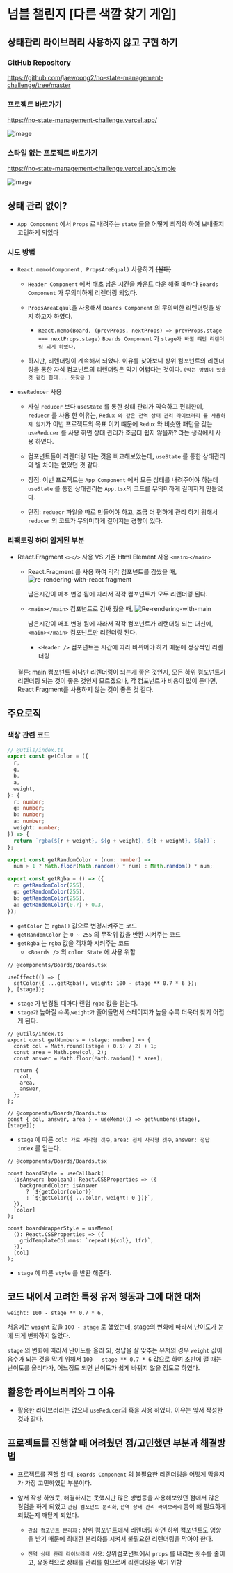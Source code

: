 # 넘블 챌린지 [다른 색깔 찾기 게임]

## 상태관리 라이브러리 사용하지 않고 구현 하기

### GitHub Repository

https://github.com/jaewoong2/no-state-management-challenge/tree/master

### 프로젝트 바로가기

https://no-state-management-challenge.vercel.app/

![image](https://user-images.githubusercontent.com/63512217/152742656-42ae6333-e253-40b3-8e0b-b0c88747db89.png)

### 스타일 없는 프로젝트 바로가기

https://no-state-management-challenge.vercel.app/simple

![image](https://user-images.githubusercontent.com/63512217/152742923-0a6b48b1-d7b1-475c-b2d6-4af4c721c2f8.png)

## 상태 관리 없이?

- `App Component` 에서 `Props` 로 내려주는 `state` 들을 어떻게 최적화 하여 보내줄지 고민하게 되었다

### 시도 방법

- `React.memo(Component, PropsAreEqual)` 사용하기 ~~(실패)~~

  - `Header Component` 에서 매초 남은 시간을 카운트 다운 해줄 떄마다 `Boards Component` 가 무의미하게 리렌더링 되었다.
  - `PropsAreaEqaul`을 사용해서 `Boards Component` 의 무의미한 리렌더링을 방지 하고자 하였다.

    - `React.memo(Board, (prevProps, nextProps) => prevProps.stage === nextProps.stage)` `Boards Component` 가 `stage가 바뀔 떄만 리렌더링 되게 하였다.`

  - 하지만, 리렌더링이 계속해서 되었다. 이유를 찾아보니 상위 컴포넌트의 리렌더링을 통한 자식 컴포넌트의 리렌더링은 막기 어렵다는 것이다. `(막는 방법이 있을 것 같긴 한데... 못찾음 )`

- `useReducer` 사용

  - 사실 `reducer` 보다 `useState` 를 통한 상태 관리가 익숙하고 편리한데, `reduecr` 를 사용 한 이유는, `Redux 와 같은 전역 상태 관리 라이브러리 를 사용하지 않기`가 이번 프로젝트의 목표 이기 떄문에 `Redux` 와 비슷한 패턴을 갖는 `useReducer` 를 사용 하면 상태 관리가 조금더 쉽지 않을까? 라는 생각에서 사용 하였다.

  - 컴포넌트들이 리렌더링 되는 것을 비교해보았는데, `useState` 를 통한 상태관리와 별 차이는 없었던 것 같다.

  - 장점: 이번 프로젝트는 `App Component` 에서 모든 상태를 내려주어야 하는데 `useState` 를 통한 상태관리는 `App.tsx`의 코드를 무의미하게 길어지게 만들었다.

  - 단점: `reduecr` 파일을 따로 만들어야 하고, 조금 더 편하게 관리 하기 위해서 `reducer` 의 코드가 무의미하게 길어지는 경향이 있다.

### 리팩토링 하며 알게된 부분

- React.Fragment `<></>` 사용 VS 기존 Html Element 사용 `<main></main>`

  - React.Fragment 를 사용 하여 각각 컴포넌트를 감쌌을 때,
    ![re-rendering-with-react fragment](https://user-images.githubusercontent.com/63512217/152949731-a1e2e00d-3e7a-42de-8ee8-7cda20a95792.gif)

    남은시간이 매초 변경 됨에 따라서 각각 컴포넌트가 모두 리랜더링 된다.

  - `<main></main>` 컴포넌트로 감싸 줬을 때,
    ![Re-rendering-with-main](https://user-images.githubusercontent.com/63512217/152949380-e3cfb21c-8ef9-4333-aa90-b817de7b9510.gif)

    남은시간이 매초 변경 됨에 따라서 각각 컴포넌트가 리랜더링 되는 대신에,
    `<main></main>` 컴포넌트만 리랜더링 된다.

    - `<Header />` 컴포넌트는 시간에 따라 바뀌어야 하기 때문에 정상적인 리렌더링

  <br />
  결론: main 컴포넌트 하나만 리렌더링이 되는게 좋은 것인지, 모든 하위 컴포넌트가 리렌더링 되는 것이 좋은 것인지 모르겠으나, 각 컴포넌트가 비용이 많이 든다면, React Fragment를 사용하지 않는 것이 좋은 것 같다.

## 주요로직

### 색상 관련 코드

```ts
// @utils/index.ts
export const getColor = ({
  r,
  g,
  b,
  a,
  weight,
}: {
  r: number;
  g: number;
  b: number;
  a: number;
  weight: number;
}) => {
  return `rgba(${r + weight}, ${g + weight}, ${b + weight}, ${a})`;
};

export const getRandomColor = (num: number) =>
  num > 1 ? Math.floor(Math.random() * num) : Math.random() * num;

export const getRgba = () => ({
  r: getRandomColor(255),
  g: getRandomColor(255),
  b: getRandomColor(255),
  a: getRandomColor(0.7) + 0.3,
});
```

- `getColor` 는 `rgba()` 값으로 변경시켜주는 코드
- `getRandomColor` 는 `0 ~ 255` 의 무작위 값을 반환 시켜주는 코드
- `getRgba` 는 `rgba` 값을 객채화 시켜주는 코드
  - `<Boards />` 의 `color State` 에 사용 위함

```tsx
// @components/Boards/Boards.tsx

useEffect(() => {
  setColor({ ...getRgba(), weight: 100 - stage ** 0.7 * 6 });
}, [stage]);
```

- `stage` 가 변경될 때마다 랜덤 `rgba` 값을 얻는다.
- `stage가` 높아질 수록,`weight가` 줄어들면서 스테이지가 높을 수록 더욱더 찾기 어렵게 된다.

```tsx
// @utils/index.ts
export const getNumbers = (stage: number) => {
  const col = Math.round((stage + 0.5) / 2) + 1;
  const area = Math.pow(col, 2);
  const answer = Math.floor(Math.random() * area);

  return {
    col,
    area,
    answer,
  };
};

// @components/Boards/Boards.tsx
const { col, answer, area } = useMemo(() => getNumbers(stage), [stage]);
```

- `stage` 에 따른 `col: 가로 사각형 갯수`, `area: 전체 사각형 갯수`, `answer: 정답 index` 를 얻는다.

```tsx
// @components/Boards/Boards.tsx

const boardStyle = useCallback(
  (isAnswer: boolean): React.CSSProperties => ({
    backgroundColor: isAnswer
      ? `${getColor(color)}`
      : `${getColor({ ...color, weight: 0 })}`,
  }),
  [color]
);

const boardWrapperStyle = useMemo(
  (): React.CSSProperties => ({
    gridTemplateColumns: `repeat(${col}, 1fr)`,
  }),
  [col]
);
```

- `stage` 에 따른 `style` 를 반환 해준다.

## 코드 내에서 고려한 특정 유저 행동과 그에 대한 대처

```tsx
weight: 100 - stage ** 0.7 * 6,
```

처음에는 `weight` 값을 `100 - stage` 로 했었는데, stage의 변화에 따라서 난이도가 눈에 띄게 변화하지 않았다.

`stage` 의 변화에 따라서 난이도를 올리 되, 정답을 잘 맞추는 유저의 경우 `weight` 값이 음수가 되는 것을 막기 위해서 `100 - stage ** 0.7 * 6` 값으로 하여 초반에 깰 때는 난이도를 올리다가, 어느정도 되면 난이도가 쉽게 바뀌지 않을 정도로 하였다.

## 활용한 라이브러리와 그 이유

- 활용한 라이브러리는 없으나 `useReducer`의 훅을 사용 하였다. 이유는 앞서 작성한 것과 같다.

## 프로젝트를 진행할 때 어려웠던 점/고민했던 부분과 해결방법

- 프로젝트를 진핼 할 때, `Boards Component` 의 불필요한 리렌더링을 어떻게 막을지가 가장 고민하였던 부분이다.

- 앞서 작성 하였듯, 해결하지는 못했지만 많은 방법등을 사용해보았던 점에서 많은 경험을 하게 되었고 `관심 컴포넌트 분리화`, `전역 상태 관리 라이브러리` 등이 왜 필요하게 되었는지 깨닫게 되었다.

  - `관심 컴포넌트 분리화` : 상위 컴포넌트에서 리렌더링 하면 하위 컴포넌트도 영향을 받기 때문에 최대한 분리화를 시켜서 불필요한 리렌더링을 막아야 한다.

  - `전역 상태 관리 라이브러리 사용`: 상위컴포넌트에서 `props` 를 내리는 횟수를 줄이고, 유동적으로 상태를 관리를 함으로써 리렌더링을 막기 위함
